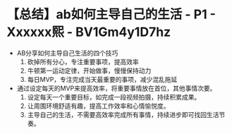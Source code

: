 # 【总结】ab如何主导自己的生活 - P1 - Xxxxxx熙 - BV1Gm4y1D7hz

-   AB分享如何主导自己生活的四个技巧
    1.  砍掉所有分心，专注重要事项，提高效率
    2.  牛顿第一运动定律，开始做事，慢慢保持动力
    3.  每日MVP，专注完成当天最重要的事项，减少混乱拖延
-   通过设定每天的MVP来提高效率，将重要事情放在首位，其他事情次要。
    1.  设定每天一个重要目标，如完成一段视频拍摄，持续积累成果。
    2.  让周围环境舒适有趣，提高工作效率和心情愉悦度。
    3.  主导自己的生活，不需要高效率完成所有事情，持续进步即可找回生活节奏。